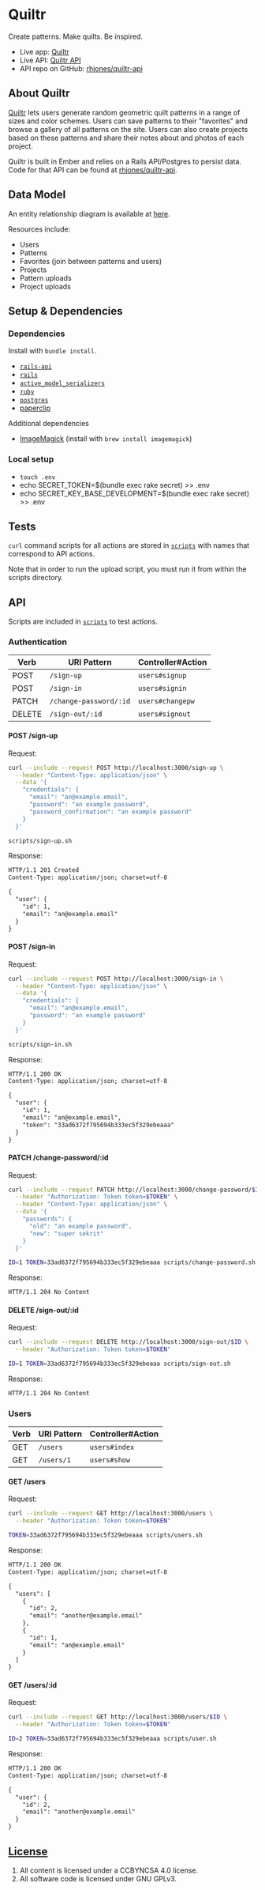 # Quiltr

Create patterns. Make quilts. Be inspired.

- Live app: [Quiltr](https://rhjones.github.io/quiltr/)
- Live API: [Quiltr API](https://quiltr.herokuapp.com/)
- API repo on GitHub: [rhjones/quiltr-api](https://github.com/rhjones/quiltr-api)

## About Quiltr

[Quiltr](https://rhjones.github.io/quiltr/) lets users generate random geometric quilt patterns in a range of sizes and color schemes. Users can save patterns to their "favorites" and browse a gallery of all patterns on the site. Users can also create projects based on these patterns and share their notes about and photos of each project.

Quiltr is built in Ember and relies on a Rails API/Postgres to persist data. Code for that API can be found at [rhjones/quiltr-api](https://github.com/rhjones/quiltr-api).

## Data Model

An entity relationship diagram is available at [here](https://github.com/rhjones/quiltr/blob/docs/readme-img/quiltr_ERD.png).

Resources include:

- Users
- Patterns
- Favorites (join between patterns and users)
- Projects
- Pattern uploads
- Project uploads


## Setup & Dependencies

### Dependencies

Install with `bundle install`.

-   [`rails-api`](https://github.com/rails-api/rails-api)
-   [`rails`](https://github.com/rails/rails)
-   [`active_model_serializers`](https://github.com/rails-api/active_model_serializers)
-   [`ruby`](https://www.ruby-lang.org/en/)
-   [`postgres`](http://www.postgresql.org)
-   [paperclip](https://github.com/thoughtbot/paperclip)

Additional dependencies

-   [ImageMagick](http://www.imagemagick.org/) (install with `brew install imagemagick`)

### Local setup

-   `touch .env`
-   echo SECRET_TOKEN=$(bundle exec rake secret) >> .env
-   echo SECRET_KEY_BASE_DEVELOPMENT=$(bundle exec rake secret) >> .env


## Tests

`curl` command scripts for all actions are stored in [`scripts`](scripts) with names that
correspond to API actions.

Note that in order to run the upload script, you must run it from within the scripts directory.


## API

Scripts are included in [`scripts`](scripts) to test actions.

### Authentication

| Verb   | URI Pattern            | Controller#Action |
|--------|------------------------|-------------------|
| POST   | `/sign-up`             | `users#signup`    |
| POST   | `/sign-in`             | `users#signin`    |
| PATCH  | `/change-password/:id` | `users#changepw`  |
| DELETE | `/sign-out/:id`        | `users#signout`   |

#### POST /sign-up

Request:

```sh
curl --include --request POST http://localhost:3000/sign-up \
  --header "Content-Type: application/json" \
  --data '{
    "credentials": {
      "email": "an@example.email",
      "password": "an example password",
      "password_confirmation": "an example password"
    }
  }'
```

```sh
scripts/sign-up.sh
```

Response:

```md
HTTP/1.1 201 Created
Content-Type: application/json; charset=utf-8

{
  "user": {
    "id": 1,
    "email": "an@example.email"
  }
}
```

#### POST /sign-in

Request:

```sh
curl --include --request POST http://localhost:3000/sign-in \
  --header "Content-Type: application/json" \
  --data '{
    "credentials": {
      "email": "an@example.email",
      "password": "an example password"
    }
  }'
```

```sh
scripts/sign-in.sh
```

Response:

```md
HTTP/1.1 200 OK
Content-Type: application/json; charset=utf-8

{
  "user": {
    "id": 1,
    "email": "an@example.email",
    "token": "33ad6372f795694b333ec5f329ebeaaa"
  }
}
```

#### PATCH /change-password/:id

Request:

```sh
curl --include --request PATCH http://localhost:3000/change-password/$ID \
  --header "Authorization: Token token=$TOKEN" \
  --header "Content-Type: application/json" \
  --data '{
    "passwords": {
      "old": "an example password",
      "new": "super sekrit"
    }
  }'
```

```sh
ID=1 TOKEN=33ad6372f795694b333ec5f329ebeaaa scripts/change-password.sh
```

Response:

```md
HTTP/1.1 204 No Content
```

#### DELETE /sign-out/:id

Request:

```sh
curl --include --request DELETE http://localhost:3000/sign-out/$ID \
  --header "Authorization: Token token=$TOKEN"
```

```sh
ID=1 TOKEN=33ad6372f795694b333ec5f329ebeaaa scripts/sign-out.sh
```

Response:

```md
HTTP/1.1 204 No Content
```

### Users

| Verb | URI Pattern | Controller#Action |
|------|-------------|-------------------|
| GET  | `/users`    | `users#index`     |
| GET  | `/users/1`  | `users#show`      |

#### GET /users

Request:

```sh
curl --include --request GET http://localhost:3000/users \
  --header "Authorization: Token token=$TOKEN"
```

```sh
TOKEN=33ad6372f795694b333ec5f329ebeaaa scripts/users.sh
```

Response:

```md
HTTP/1.1 200 OK
Content-Type: application/json; charset=utf-8

{
  "users": [
    {
      "id": 2,
      "email": "another@example.email"
    },
    {
      "id": 1,
      "email": "an@example.email"
    }
  ]
}
```

#### GET /users/:id

Request:

```sh
curl --include --request GET http://localhost:3000/users/$ID \
  --header "Authorization: Token token=$TOKEN"
```

```sh
ID=2 TOKEN=33ad6372f795694b333ec5f329ebeaaa scripts/user.sh
```

Response:

```md
HTTP/1.1 200 OK
Content-Type: application/json; charset=utf-8

{
  "user": {
    "id": 2,
    "email": "another@example.email"
  }
}
```

## [License](LICENSE)

1.  All content is licensed under a CC­BY­NC­SA 4.0 license.
1.  All software code is licensed under GNU GPLv3.